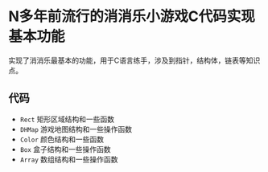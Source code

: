 # N多年前流行的消消乐小游戏C代码实现基本功能

实现了消消乐最基本的功能，用于C语言练手，涉及到指针，结构体，链表等知识点。

## 代码

- `Rect` 矩形区域结构和一些函数
- `DHMap` 游戏地图结构和一些操作函数
- `Color` 颜色结构和一些函数
- `Box` 盒子结构和一些操作函数
- `Array` 数组结构和一些操作函数 

